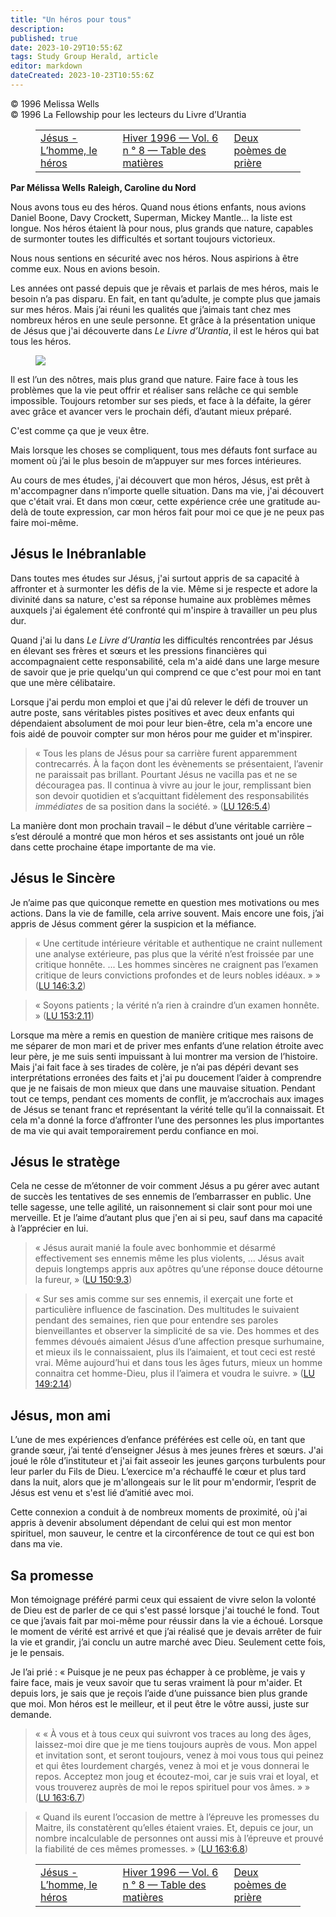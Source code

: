 ```yaml
---
title: "Un héros pour tous"
description: 
published: true
date: 2023-10-29T10:55:6Z
tags: Study Group Herald, article
editor: markdown
dateCreated: 2023-10-23T10:55:6Z
---
```


<p class="v-card v-sheet theme--light grey lighten-3 px-2">© 1996 Melissa Wells<br>© 1996 La Fellowship pour les lecteurs du Livre d’Urantia</p>
<figure class="table chapter-navigator">
  <table>
    <tbody>
      <tr>
        <td>
        <a href="/fr/article/Rev_James_F_Kelly/Jesus_The_Man_The_Hero">
          <span class="mdi mdi-arrow-left-drop-circle"></span><span class="pl-2">Jésus - L’homme, le héros</span>
        </a>
        </td>
        <td>
        <a href="/fr/index/articles_study_group_herald#hiver-1996-vol-6-n-°-8">
          <span class="mdi mdi-book-open-variant"></span><span class="pl-2">Hiver 1996 — Vol. 6 n ° 8 — Table des matières</span>
        </a>
        </td>
        <td>
        <a href="/fr/article/Michael_Bain/Two_Prayer_Poems">
          <span class="pr-2">Deux poèmes de prière</span><span class="mdi mdi-arrow-right-drop-circle"></span>
        </a>
        </td>
      </tr>
    </tbody>
  </table>
</figure>



**Par Mélissa Wells**
**Raleigh, Caroline du Nord**

Nous avons tous eu des héros. Quand nous étions enfants, nous avions Daniel Boone, Davy Crockett, Superman, Mickey Mantle... la liste est longue. Nos héros étaient là pour nous, plus grands que nature, capables de surmonter toutes les difficultés et sortant toujours victorieux.

Nous nous sentions en sécurité avec nos héros. Nous aspirions à être comme eux. Nous en avions besoin.

Les années ont passé depuis que je rêvais et parlais de mes héros, mais le besoin n’a pas disparu. En fait, en tant qu’adulte, je compte plus que jamais sur mes héros. Mais j’ai réuni les qualités que j’aimais tant chez mes nombreux héros en une seule personne. Et grâce à la présentation unique de Jésus que j'ai découverte dans _Le Livre d’Urantia_, il est le héros qui bat tous les héros.

<figure id="Figure_1" class="image urantiapedia">
<img src="/image/article/Study_Group_Herald/Jesus.jpg">
</figure>

Il est l’un des nôtres, mais plus grand que nature. Faire face à tous les problèmes que la vie peut offrir et réaliser sans relâche ce qui semble impossible. Toujours retomber sur ses pieds, et face à la défaite, la gérer avec grâce et avancer vers le prochain défi, d’autant mieux préparé.

C'est comme ça que je veux être.

Mais lorsque les choses se compliquent, tous mes défauts font surface au moment où j’ai le plus besoin de m’appuyer sur mes forces intérieures.

Au cours de mes études, j'ai découvert que mon héros, Jésus, est prêt à m'accompagner dans n’importe quelle situation. Dans ma vie, j'ai découvert que c'était vrai. Et dans mon cœur, cette expérience crée une gratitude au-delà de toute expression, car mon héros fait pour moi ce que je ne peux pas faire moi-même.

## Jésus le Inébranlable

Dans toutes mes études sur Jésus, j'ai surtout appris de sa capacité à affronter et à surmonter les défis de la vie. Même si je respecte et adore la divinité dans sa nature, c'est sa réponse humaine aux problèmes mêmes auxquels j'ai également été confronté qui m'inspire à travailler un peu plus dur.

Quand j'ai lu dans _Le Livre d’Urantia_ les difficultés rencontrées par Jésus en élevant ses frères et sœurs et les pressions financières qui accompagnaient cette responsabilité, cela m'a aidé dans une large mesure de savoir que je prie quelqu'un qui comprend ce que c'est pour moi en tant que une mère célibataire.

Lorsque j'ai perdu mon emploi et que j'ai dû relever le défi de trouver un autre poste, sans véritables pistes positives et avec deux enfants qui dépendaient absolument de moi pour leur bien-être, cela m'a encore une fois aidé de pouvoir compter sur mon héros pour me guider et m'inspirer.

> « Tous les plans de Jésus pour sa carrière furent apparemment contrecarrés. À la façon dont les évènements se présentaient, l’avenir ne paraissait pas brillant. Pourtant Jésus ne vacilla pas et ne se découragea pas. Il continua à vivre au jour le jour, remplissant bien son devoir quotidien et s’acquittant fidèlement des responsabilités *immédiates* de sa position dans la société. » ([LU 126:5.4](/fr/The_Urantia_Book/126#p5_4))

La manière dont mon prochain travail – le début d’une véritable carrière – s’est déroulé a montré que mon héros et ses assistants ont joué un rôle dans cette prochaine étape importante de ma vie.

## Jésus le Sincère

Je n’aime pas que quiconque remette en question mes motivations ou mes actions. Dans la vie de famille, cela arrive souvent. Mais encore une fois, j’ai appris de Jésus comment gérer la suspicion et la méfiance.

> « Une certitude intérieure véritable et authentique ne craint nullement une analyse extérieure, pas plus que la vérité n’est froissée par une critique honnête. ... Les hommes sincères ne craignent pas l’examen critique de leurs convictions profondes et de leurs nobles idéaux. » » ([LU 146:3.2](/fr/The_Urantia_Book/146#p3_2))

> « Soyons patients ; la vérité n’a rien à craindre d’un examen honnête. » ([LU 153:2.11](/fr/The_Urantia_Book/153#p2_11))

Lorsque ma mère a remis en question de manière critique mes raisons de me séparer de mon mari et de priver mes enfants d’une relation étroite avec leur père, je me suis senti impuissant à lui montrer ma version de l’histoire. Mais j'ai fait face à ses tirades de colère, je n’ai pas dépéri devant ses interprétations erronées des faits et j'ai pu doucement l’aider à comprendre que je ne faisais de mon mieux que dans une mauvaise situation. Pendant tout ce temps, pendant ces moments de conflit, je m’accrochais aux images de Jésus se tenant franc et représentant la vérité telle qu’il la connaissait. Et cela m'a donné la force d’affronter l’une des personnes les plus importantes de ma vie qui avait temporairement perdu confiance en moi.

## Jésus le stratège

Cela ne cesse de m’étonner de voir comment Jésus a pu gérer avec autant de succès les tentatives de ses ennemis de l’embarrasser en public. Une telle sagesse, une telle agilité, un raisonnement si clair sont pour moi une merveille. Et je l’aime d’autant plus que j'en ai si peu, sauf dans ma capacité à l’apprécier en lui.

> « Jésus aurait manié la foule avec bonhommie et désarmé effectivement ses ennemis même les plus violents, ... Jésus avait depuis longtemps appris aux apôtres qu’une réponse douce détourne la fureur, » ([LU 150:9.3](/fr/The_Urantia_Book/150#p9_3))

> « Sur ses amis comme sur ses ennemis, il exerçait une forte et particulière influence de fascination. Des multitudes le suivaient pendant des semaines, rien que pour entendre ses paroles bienveillantes et observer la simplicité de sa vie. Des hommes et des femmes dévoués aimaient Jésus d’une affection presque surhumaine, et mieux ils le connaissaient, plus ils l’aimaient, et tout ceci est resté vrai. Même aujourd’hui et dans tous les âges futurs, mieux un homme connaitra cet homme-Dieu, plus il l’aimera et voudra le suivre. » ([LU 149:2.14](/fr/The_Urantia_Book/149#p2_14))

## Jésus, mon ami

L’une de mes expériences d’enfance préférées est celle où, en tant que grande sœur, j’ai tenté d’enseigner Jésus à mes jeunes frères et sœurs. J'ai joué le rôle d’instituteur et j'ai fait asseoir les jeunes garçons turbulents pour leur parler du Fils de Dieu. L’exercice m'a réchauffé le cœur et plus tard dans la nuit, alors que je m'allongeais sur le lit pour m'endormir, l’esprit de Jésus est venu et s'est lié d’amitié avec moi.

Cette connexion a conduit à de nombreux moments de proximité, où j'ai appris à devenir absolument dépendant de celui qui est mon mentor spirituel, mon sauveur, le centre et la circonférence de tout ce qui est bon dans ma vie.

## Sa promesse

Mon témoignage préféré parmi ceux qui essaient de vivre selon la volonté de Dieu est de parler de ce qui s'est passé lorsque j'ai touché le fond. Tout ce que j’avais fait par moi-même pour réussir dans la vie a échoué. Lorsque le moment de vérité est arrivé et que j’ai réalisé que je devais arrêter de fuir la vie et grandir, j’ai conclu un autre marché avec Dieu. Seulement cette fois, je le pensais.

Je l’ai prié : « Puisque je ne peux pas échapper à ce problème, je vais y faire face, mais je veux savoir que tu seras vraiment là pour m'aider. Et depuis lors, je sais que je reçois l’aide d’une puissance bien plus grande que moi. Mon héros est le meilleur, et il peut être le vôtre aussi, juste sur demande.

> « « À vous et à tous ceux qui suivront vos traces au long des âges, laissez-moi dire que je me tiens toujours auprès de vous. Mon appel et invitation sont, et seront toujours, venez à moi vous tous qui peinez et qui êtes lourdement chargés, venez à moi et je vous donnerai le repos. Acceptez mon joug et écoutez-moi, car je suis vrai et loyal, et vous trouverez auprès de moi le repos spirituel pour vos âmes. » » ([LU 163:6.7](/fr/The_Urantia_Book/163#p6_7))

> « Quand ils eurent l’occasion de mettre à l’épreuve les promesses du Maitre, ils constatèrent qu’elles étaient vraies. Et, depuis ce jour, un nombre incalculable de personnes ont aussi mis à l’épreuve et prouvé la fiabilité de ces mêmes promesses. » ([LU 163:6.8](/fr/The_Urantia_Book/163#p6_8))



<figure class="table chapter-navigator">
  <table>
    <tbody>
      <tr>
        <td>
        <a href="/fr/article/Rev_James_F_Kelly/Jesus_The_Man_The_Hero">
          <span class="mdi mdi-arrow-left-drop-circle"></span><span class="pl-2">Jésus - L’homme, le héros</span>
        </a>
        </td>
        <td>
        <a href="/fr/index/articles_study_group_herald#hiver-1996-vol-6-n-°-8">
          <span class="mdi mdi-book-open-variant"></span><span class="pl-2">Hiver 1996 — Vol. 6 n ° 8 — Table des matières</span>
        </a>
        </td>
        <td>
        <a href="/fr/article/Michael_Bain/Two_Prayer_Poems">
          <span class="pr-2">Deux poèmes de prière</span><span class="mdi mdi-arrow-right-drop-circle"></span>
        </a>
        </td>
      </tr>
    </tbody>
  </table>
</figure>

